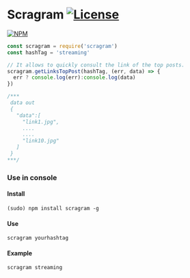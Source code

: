 # Scragram [![License][license-img]][license-url]

[![NPM](https://nodei.co/npm/scragram.png?downloads=true)](https://nodei.co/npm/scragram/)


```javascript
const scragram = require('scragram')
const hashTag = 'streaming'

// It allows to quickly consult the link of the top posts.
scragram.getLinksTopPost(hashTag, (err, data) => {
  err ? console.log(err):console.log(data)
})

/***
 data out
 {
   "data":[
     "link1.jpg",
     ....
     ....
     "link10.jpg"
   ]
 }
***/

```

### Use in console

#### Install
```
(sudo) npm install scragram -g
```

#### Use
```
scragram yourhashtag
```

#### Example
```
scragram streaming
```

[license-url]: https://choosealicense.com/licenses/mit/
[license-img]: https://img.shields.io/github/license/juandav/scragram.svg?style=flat-square
